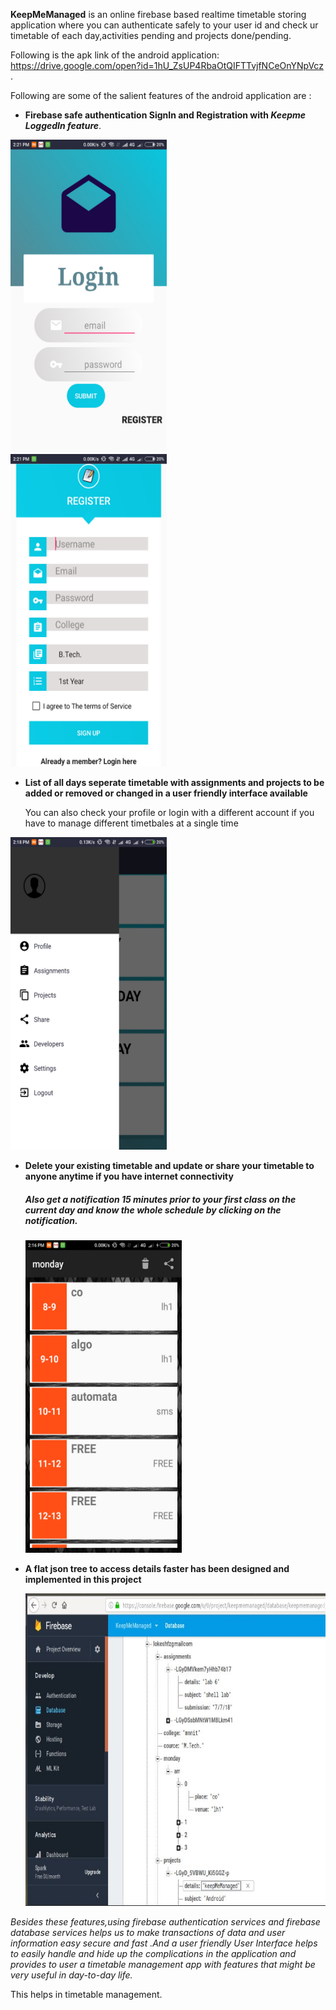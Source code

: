 **KeepMeManaged** is an online firebase based realtime timetable storing application where you can authenticate safely to your user id and check ur timetable of each day,activities pending and projects done/pending.


Following is the apk link of the android application: https://drive.google.com/open?id=1hU_ZsUP4RbaOtQIFTTvjfNCeOnYNpVcz .

Following are some of the salient features of the android application are :

* **Firebase safe authentication SignIn and Registration with *Keepme LoggedIn feature***.

 <div class="pull-left"><img src="https://github.com/Netfreak21/Manageme2/blob/master/login.jpeg" height=500 width =250></div> 
 <div class="pull-right"><img src="https://github.com/Netfreak21/Manageme2/blob/master/register.jpeg" height=500 width =250></div>

* **List of all days seperate timetable with assignments and projects to be added or removed or changed in a user friendly interface available**

  You can also check your profile or login with a different account if you have to manage different timetbales at a single time
<div class="pull-left"><img src="https://github.com/Netfreak21/Manageme2/blob/master/dayslist.jpeg" height=500 width =250></div>

* **Delete your existing timetable and update or share your timetable to anyone anytime if you have internet connectivity**

   ##### *Also get a notification 15 minutes prior to your first class on the current day and know the whole schedule by clicking on the notification.*
  <div class="pull-left"><img src="https://github.com/Netfreak21/Manageme2/blob/master/timetable.jpeg" height=500 width =250></div>
 
 
* **A flat json tree to access details faster has been designed and implemented in this project**

  <div class="pull-left"><img src="https://github.com/Netfreak21/Manageme2/blob/master/json.jpeg" height=500 width =500></div>
 
*Besides these features,using firebase authentication services and firebase database services helps us to make transactions of data and user information easy secure and fast .And a user friendly User Interface helps to easily handle and hide up the complications in the application and provides to user a timetable management app with features that might be very useful in day-to-day life.*

This helps in timetable management.
